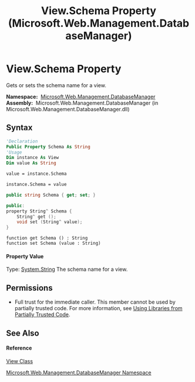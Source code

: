 ﻿---
title: View.Schema Property  (Microsoft.Web.Management.DatabaseManager)
TOCTitle: Schema Property
ms:assetid: P:Microsoft.Web.Management.DatabaseManager.View.Schema
ms:mtpsurl: https://msdn.microsoft.com/en-us/library/microsoft.web.management.databasemanager.view.schema(v=VS.90)
ms:contentKeyID: 20476452
ms.date: 05/02/2012
mtps_version: v=VS.90
f1_keywords:
- Microsoft.Web.Management.DatabaseManager.View.Schema
- Microsoft.Web.Management.DatabaseManager.View.get_Schema
- Microsoft.Web.Management.DatabaseManager.View.set_Schema
dev_langs:
- CSharp
- JScript
- VB
- c++
api_location:
- Microsoft.Web.Management.DatabaseManager.dll
api_name:
- Microsoft.Web.Management.DatabaseManager.View.get_Schema
- Microsoft.Web.Management.DatabaseManager.View.Schema
- Microsoft.Web.Management.DatabaseManager.View.set_Schema
api_type:
- Managed
topic_type:
- apiref
- kbSyntax
product_family_name: VS
ROBOTS: INDEX,FOLLOW
---

# View.Schema Property

Gets or sets the schema name for a view.

**Namespace:**  [Microsoft.Web.Management.DatabaseManager](microsoft-web-management-databasemanager-namespace.md)  
**Assembly:**  Microsoft.Web.Management.DatabaseManager (in Microsoft.Web.Management.DatabaseManager.dll)

## Syntax

``` vb
'Declaration
Public Property Schema As String
'Usage
Dim instance As View
Dim value As String

value = instance.Schema

instance.Schema = value
```

``` csharp
public string Schema { get; set; }
```

``` c++
public:
property String^ Schema {
    String^ get ();
    void set (String^ value);
}
```

``` jscript
function get Schema () : String
function set Schema (value : String)
```

#### Property Value

Type: [System.String](https://msdn.microsoft.com/en-us/library/s1wwdcbf\(v=vs.90\))  
The schema name for a view.  

## Permissions

  - Full trust for the immediate caller. This member cannot be used by partially trusted code. For more information, see [Using Libraries from Partially Trusted Code](https://msdn.microsoft.com/en-us/library/8skskf63\(v=vs.90\)).

## See Also

#### Reference

[View Class](view-class-microsoft-web-management-databasemanager.md)

[Microsoft.Web.Management.DatabaseManager Namespace](microsoft-web-management-databasemanager-namespace.md)

